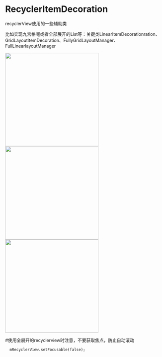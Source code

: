 # RecyclerItemDecoration

recyclerView使用的一些辅助类

比如实现九宫格呢或者全部展开的List等：关键类LinearItemDecorationration、GridLayoutItemDecoration、FullyGridLayoutManager、FullLinearlayoutManager

<img src="https://github.com/happylishang/RecyclerItemDecoration/blob/master/img/1.gif" width=300/> 
<img src="https://github.com/happylishang/RecyclerItemDecoration/blob/master/img/2.gif" width=300/>
<img src="https://github.com/happylishang/RecyclerItemDecoration/blob/master/img/3.gif" width=300/>

#使用全展开的recyclerview时注意，不要获取焦点，防止自动滚动
  
      mRecyclerView.setFocusable(false);

